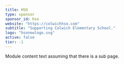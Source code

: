 ```yaml
---
title: HSO
type: sponsor
sponsor_id: hso
website: "https://colwichhso.com"
subtitle: "Supporting Colwich Elementary School."
logo: "hsonewlogo.svg"
active: false
tier: -1
---
```

Module content text assuming that there is a sub page.